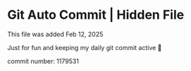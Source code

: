 # Git Auto Commit | Hidden File

This file was added Feb 12, 2025

Just for fun and keeping my daily git commit active 🤪

commit number: 1179531
